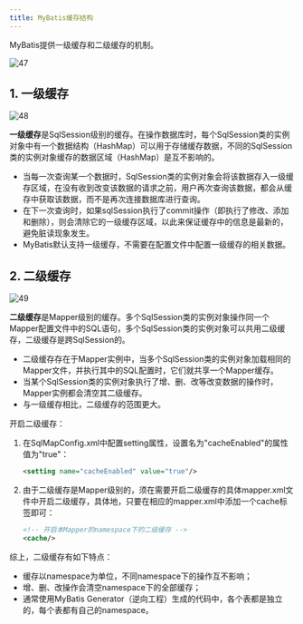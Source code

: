 ```yaml
---
title: MyBatis缓存结构
---
```


MyBatis提供一级缓存和二级缓存的机制。

![47](https://chua-n.gitee.io/figure-bed/notebook/JavaWeb/MyBatis/47.png)

## 1. 一级缓存

![48](https://chua-n.gitee.io/figure-bed/notebook/JavaWeb/MyBatis/48.png)

**一级缓存**是SqlSession级别的缓存。在操作数据库时，每个SqlSession类的实例对象中有一个数据结构（HashMap）可以用于存储缓存数据，不同的SqlSession类的实例对象缓存的数据区域（HashMap）是互不影响的。

- 当每一次查询某一个数据时，SqlSession类的实例对象会将该数据存入一级缓存区域，在没有收到改变该数据的请求之前，用户再次查询该数据，都会从缓存中获取该数据，而不是再次连接数据库进行查询。
- 在下一次查询时，如果sqlSession执行了commit操作（即执行了修改、添加和删除），则会清除它的一级缓存区域，以此来保证缓存中的信息是最新的，避免脏读现象发生。
- MyBatis默认支持一级缓存，不需要在配置文件中配置一级缓存的相关数据。

## 2. 二级缓存

![49](https://chua-n.gitee.io/figure-bed/notebook/JavaWeb/MyBatis/49.png)

**二级缓存**是Mapper级别的缓存。多个SqlSession类的实例对象操作同一个Mapper配置文件中的SQL语句，多个SqlSession类的实例对象可以共用二级缓存，二级缓存是跨SqlSession的。

- 二级缓存存在于Mapper实例中，当多个SqlSession类的实例对象加载相同的Mapper文件，并执行其中的SQL配置时，它们就共享一个Mapper缓存。
- 当某个SqlSession类的实例对象执行了增、删、改等改变数据的操作时，Mapper实例都会清空其二级缓存。
- 与一级缓存相比，二级缓存的范围更大。

开启二级缓存：

1. 在SqlMapConfig.xml中配置setting属性，设置名为"cacheEnabled"的属性值为"true"：

    ```xml
    <setting name="cacheEnabled" value="true"/>
    ```

2. 由于二级缓存是Mapper级别的，须在需要开启二级缓存的具体mapper.xml文件中开启二级缓存，具体地，只要在相应的mapper.xml中添加一个cache标签即可：

    ```xml
    <!-- 开启本Mapper的namespace下的二级缓存 -->
    <cache/>
    ```

综上，二级缓存有如下特点：

- 缓存以namespace为单位，不同namespace下的操作互不影响；
- 增、删、改操作会清空namespace下的全部缓存；
- 通常使用MyBatis Generator（逆向工程）生成的代码中，各个表都是独立的，每个表都有自己的namespace。

